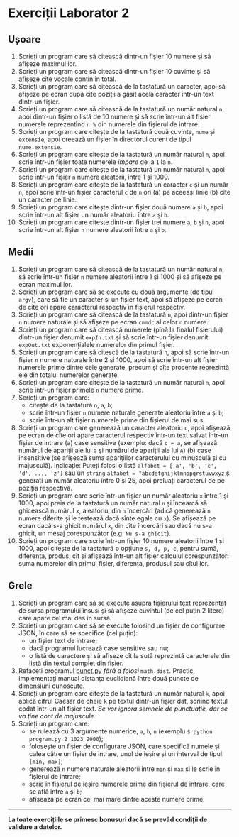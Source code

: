# Exerciții Laborator 2

## Ușoare
1. Scrieți un program care să citească dintr-un fișier 10 numere și să afișeze maximul lor.
2. Scrieți un program care să citească dintr-un fișier 10 cuvinte și să afișeze cîte vocale conțin în total.
3. Scrieți un program care să citească de la tastatură un caracter, apoi să afișeze pe ecran după cîte poziții a găsit acela caracter într-un text dintr-un fișier.
4. Scrieți un program care să citească de la tastatură un număr natural `n`, apoi dintr-un fișier o listă de 10 numere și să scrie într-un alt fișier numerele reprezentînd `n %` din numerele din fișierul de intrare.
5. Scrieți un program care citește de la tastatură două cuvinte, `nume` și `extensie`, apoi creează un fișier în directorul curent de tipul `nume.extensie`.
6. Scrieți un program care citește de la tastatură un număr natural `n`, apoi scrie într-un fișier toate numerele *impare* de la `1` la `n`.
7. Scrieți un program care citește de la tastatură un număr natural `n`, apoi scrie într-un fișier `n` numere aleatorii, între 1 și 1000.
8. Scrieți un program care citește de la tastatură un caracter `c` și un număr `n`, apoi scrie într-un fișier caracterul `c` de `n` ori (a) pe aceeași linie (b) cîte un caracter pe linie.
9. Scrieți un program care citește dintr-un fișier două numere `a` și `b`, apoi scrie într-un alt fișier un număr aleatoriu între `a` și `b`.
10. Scrieți un program care citeste dintr-un fișier trei numere `a`, `b` și `n`, apoi scrie într-un alt fișier `n` numere aleatorii între `a` și `b`.

## Medii
1. Scrieți un program care să citească de la tastatură un număr natural `n`, să scrie într-un fișier `n` numere aleatorii între 1 și 1000 și să afișeze pe ecran maximul lor.
2. Scrieți un program care să se execute cu două argumente (de tipul `argv`), care să fie un caracter și un fișier text, apoi să afișeze pe ecran de cîte ori apare caracterul respectiv în fișierul respectiv.
3. Scrieți un program care să citească de la tastatură `n`, apoi dintr-un fișier `n` numere naturale și să afișeze pe ecran `cmmdc` al celor `n` numere.
4. Scrieți un program care să citească numerele (pînă la finalul fișierului) dintr-un fișier denumit `expIn.txt` și să scrie într-un fișier denumit `expOut.txt` exponențialele numerelor din primul fișier.
5. Scrieți un program care să citescă de la tastatură `n`, apoi să scrie într-un fișier `n` numere naturale între 2 și 1000, apoi să scrie într-un alt fișier numerele prime dintre cele generate, precum și cîte procente reprezintă ele din totalul numerelor generate.
6. Scrieți un program care citește de la tastatură un număr natural `n`, apoi scrie într-un fișier primele `n` numere prime.
7. Scrieți un program care:
	- citește de la tastatură `n`, `a`, `b`;
	- scrie într-un fișier `n` numere naturale generate aleatoriu între `a` și `b`;
	- scrie într-un alt fișier numerele prime din fișierul de mai sus.
8. Scrieți un program care generează un caracter aleatoriu `c`, apoi afișează pe ecran de cîte ori apare caracterul respectiv într-un text salvat într-un fișier de intrare (a) case sensitive (exemplu: dacă `c = a`, se afișează numărul de apariții ale lui `a` și numărul de apariții ale lui `A`) (b) case insensitive (se afișează suma aparițiilor caracterului cu minusculă și cu majusculă). Indicație: Puteți folosi o listă `alfabet = ['a', 'b', 'c', 'd', ..., 'z']` sau un `string` `alfabet = "abcdefghijklmnopqrstuvwxyz` și generați un număr aleatoriu între 0 și 25, apoi preluați caracterul de pe poziția respectivă.
9. Scrieți un program care scrie într-un fișier un număr aleatoriu `x` între 1 și 1000, apoi preia de la tastatură un număr natural `n` și încearcă să ghicească numărul `x`, aleatoriu, din `n` încercări (adică generează `n` numere diferite și le testează dacă sînte egale cu `x`). Se afișează pe ecran dacă s-a ghicit numărul `x`, din cîte încercări sau dacă nu s-a ghicit, un mesaj corespunzător (e.g. `Nu s-a ghicit`).
10. Scrieți un program care scrie într-un fișier 10 numere aleatorii între 1 și 1000, apoi citește de la tastatură o opțiune `s, d, p, c`, pentru sumă, diferența, produs, cît și afișează într-un alt fișier calculul corespunzător: suma numerelor din primul fișier, diferența, produsul sau cîtul lor.

## Grele
1. Scrieți un program care să se execute asupra fișierului text reprezentat de sursa programului însuși și să afișeze cuvîntul (de cel puțin 2 litere) care apare cel mai des în sursă.
2. Scrieți un program care să se execute folosind un fișier de configurare JSON, în care să se specifice (cel puțin):
	- un fișier text de intrare;
	- dacă programul lucrează case sensitive sau nu;
	- o listă de caractere
și să afișeze cît la sută reprezintă caracterele din listă din textul complet din fișier.
3. Refaceți programul [punct.py](./exemple/punct.py) *fără a folosi* `math.dist`. Practic, implementați manual distanța euclidiană între două puncte de dimensiuni cunoscute.
4. Scrieți un program care citește de la tastatură un număr natural `k`, apoi aplică cifrul Caesar de cheie `k` pe textul dintr-un fișier dat, scriind textul codat într-un alt fișier text. *Se vor ignora semnele de punctuație, dar se va ține cont de majuscule.*
5. Scrieți un program care:
	- se rulează cu 3 argumente numerice, `a`, `b`, `n` (exemplu `$ python program.py 2 1023 2000`);
	- folosește un fișier de configurare JSON, care specifică numele și calea către un fișier de intrare, unul de ieșire și un interval de tipul `[min, max]`;
	- generează `n` numere naturale aleatorii între `min` și `max` și le scrie în fișierul de intrare;
	- scrie în fișierul de ieșire numerele prime din fișierul de intrare, care se află între `a` și `b`;
	- afișează pe ecran cel mai mare dintre aceste numere prime.

-------

**La toate exercițiile se primesc bonusuri dacă se prevăd condiții de validare a datelor.**